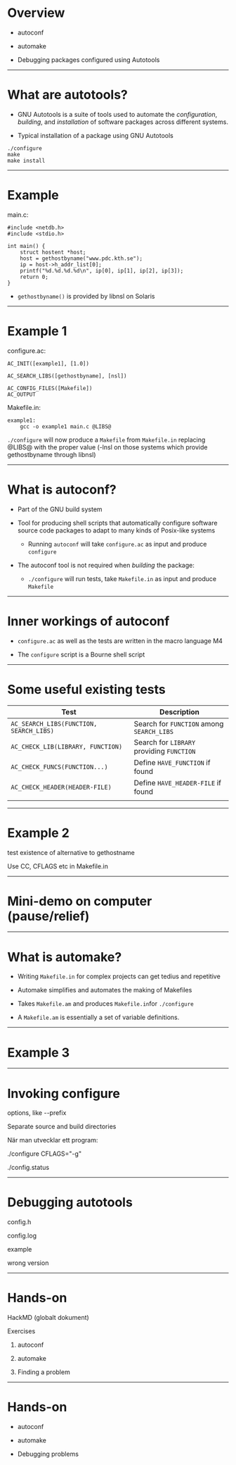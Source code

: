 # Overview

* autoconf

* automake

* Debugging packages configured using Autotools

---

# What are autotools?

- GNU Autotools is a suite of tools used to automate the
  *configuration*, *building*, and *installation* of software packages
  across different systems.

- Typical installation of a package using GNU Autotools
```
./configure
make
make install
```

---

# Example

main.c:
```
#include <netdb.h>
#include <stdio.h>

int main() {
    struct hostent *host;
    host = gethostbyname("www.pdc.kth.se");
    ip = host->h_addr_list[0];
    printf("%d.%d.%d.%d\n", ip[0], ip[1], ip[2], ip[3]);
    return 0;
}
```

* `gethostbyname()` is provided by libnsl on Solaris

---

# Example 1

configure.ac:
```
AC_INIT([example1], [1.0])

AC_SEARCH_LIBS([gethostbyname], [nsl])

AC_CONFIG_FILES([Makefile])
AC_OUTPUT
```

Makefile.in:
```
example1:
	gcc -o example1 main.c @LIBS@
```

`./configure` will now produce a `Makefile` from `Makefile.in` replacing @LIBS@ with the proper value (-lnsl on those systems which provide gethostbyname through libnsl)

---

# What is autoconf?

- Part of the GNU build system

- Tool for producing shell scripts that automatically configure software source code packages to adapt to many kinds of Posix-like systems

  - Running `autoconf` will take `configure.ac` as input
    and produce `configure`

- The autoconf tool is not required when *building* the package:

  - `./configure` will run tests, take `Makefile.in` as input
    and produce `Makefile`

<!-- more thorough + replace with graphics -->

---

# Inner workings of autoconf

- `configure.ac` as well as the tests are written in the macro language M4

- The `configure` script is a Bourne shell script

---

# Some useful existing tests

| Test                                    | Description                               |
| ----                                    | -----------                               |
| `AC_SEARCH_LIBS(FUNCTION, SEARCH_LIBS)` | Search for `FUNCTION` among `SEARCH_LIBS` |
| `AC_CHECK_LIB(LIBRARY, FUNCTION)`       | Search for `LIBRARY` providing `FUNCTION` |
| `AC_CHECK_FUNCS(FUNCTION...)`           | Define `HAVE_FUNCTION` if found           |
| `AC_CHECK_HEADER(HEADER-FILE)`          | Define `HAVE_HEADER-FILE` if found        |
|                                         |                                           |

---

# Example 2

<!-- TODO -->

test existence of alternative to gethostname

Use CC, CFLAGS etc in Makefile.in

---

# Mini-demo on computer (pause/relief)

---

#  What is automake?

- Writing `Makefile.in` for complex projects can get tedius and repetitive

- Automake simplifies and automates the making of Makefiles

- Takes `Makefile.am` and produces `Makefile.in`for `./configure`

- A `Makefile.am` is essentially a set of variable definitions.

---

# Example 3



---

# Invoking configure

options, like --prefix

Separate source and build directories

När man utvecklar ett program:

./configure CFLAGS="-g"

./config.status

---

# Debugging autotools

config.h

config.log

example

wrong version

---

# Hands-on

HackMD (globalt dokument)

Exercises

1. autoconf

2. automake

3. Finding a problem


---

# Hands-on

* autoconf

* automake

* Debugging problems
